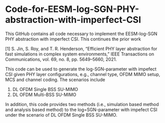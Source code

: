 # Code-for-EESM-log-SGN-PHY-abstraction-with-imperfect-CSI
This GitHub contains all code necessary to implement the EESM-log-SGN PHY abstraction with imperfect CSI. This continues the prior work 

[1] S. Jin, S. Roy, and T. R. Henderson, “Efficient PHY layer abstraction for fast simulations in complex system environments,” IEEE Transactions on Communications, vol. 69, no. 8, pp. 5649–5660, 2021.

This code can be used to generate the log-SGN-parameter with impefect CSI given PHY layer configurations, e.g., channel type, OFDM MIMO setup, MCS and channel coding. The scenarios include
1) DL OFDM Single BSS SU-MIMO 
2) DL OFDM Multi-BSS SU-MIMO

In addition, this code provides two methods (i.e., simulation based method and analysis based method) to the log=SGN-parameter with impefect CSI under the scenario of DL OFDM Single BSS SU-MIMO.
